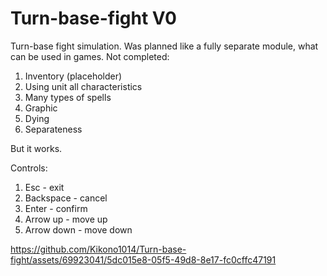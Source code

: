 # Turn-base-fight V0
Turn-base fight simulation. Was planned like a fully separate module, what can be used in games.
Not completed:
1. Inventory (placeholder)
1. Using unit all characteristics
1. Many types of spells
1. Graphic
1. Dying
1. Separateness

But it works.

Controls:
1. Esc        - exit
1. Backspace  - cancel
1. Enter      - confirm
1. Arrow up   - move up
1. Arrow down - move down






https://github.com/Kikono1014/Turn-base-fight/assets/69923041/5dc015e8-05f5-49d8-8e17-fc0cffc47191

